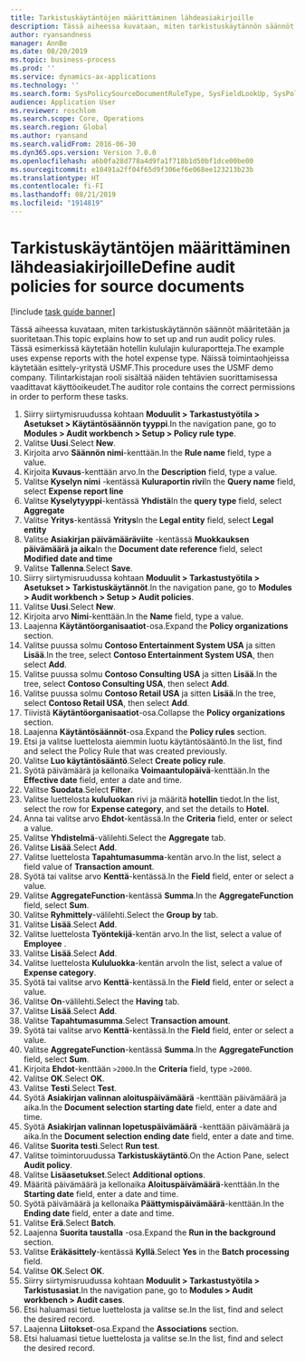 ```yaml
---
title: Tarkistuskäytäntöjen määrittäminen lähdeasiakirjoille
description: Tässä aiheessa kuvataan, miten tarkistuskäytännön säännöt määritetään ja suoritetaan.
author: ryansandness
manager: AnnBe
ms.date: 08/20/2019
ms.topic: business-process
ms.prod: ''
ms.service: dynamics-ax-applications
ms.technology: ''
ms.search.form: SysPolicySourceDocumentRuleType, SysFieldLookUp, SysPolicyListPage, SysPolicy, AuditPolicyRule, SysQueryForm, SysQueryFieldLookUp, AuditPolicyDateSelection, AuditPolicyAdditionalOption, BatchJob, CaseDetail
audience: Application User
ms.reviewer: roschlom
ms.search.scope: Core, Operations
ms.search.region: Global
ms.author: ryansand
ms.search.validFrom: 2016-06-30
ms.dyn365.ops.version: Version 7.0.0
ms.openlocfilehash: a6b0fa28d778a4d9fa1f718b1d50bf1dce00be00
ms.sourcegitcommit: e10491a2ff04f65d9f306ef6e068ee123213b23b
ms.translationtype: HT
ms.contentlocale: fi-FI
ms.lasthandoff: 08/21/2019
ms.locfileid: "1914819"
---
```

# <a name="define-audit-policies-for-source-documents"></a><span data-ttu-id="8724c-103">Tarkistuskäytäntöjen määrittäminen lähdeasiakirjoille</span><span class="sxs-lookup"><span data-stu-id="8724c-103">Define audit policies for source documents</span></span>

[!include [task guide banner](../../includes/task-guide-banner.md)]

<span data-ttu-id="8724c-104">Tässä aiheessa kuvataan, miten tarkistuskäytännön säännöt määritetään ja suoritetaan.</span><span class="sxs-lookup"><span data-stu-id="8724c-104">This topic explains how to set up and run audit policy rules.</span></span> <span data-ttu-id="8724c-105">Tässä esimerkissä käytetään hotellin kululajin kuluraportteja.</span><span class="sxs-lookup"><span data-stu-id="8724c-105">The example uses expense reports with the hotel expense type.</span></span> <span data-ttu-id="8724c-106">Näissä toimintaohjeissa käytetään esittely-yritystä USMF.</span><span class="sxs-lookup"><span data-stu-id="8724c-106">This procedure uses the USMF demo company.</span></span> <span data-ttu-id="8724c-107">Tilintarkistajan rooli sisältää näiden tehtävien suorittamisessa vaadittavat käyttöoikeudet.</span><span class="sxs-lookup"><span data-stu-id="8724c-107">The auditor role contains the correct permissions in order to perform these tasks.</span></span>

1. <span data-ttu-id="8724c-108">Siirry siirtymisruudussa kohtaan **Moduulit > Tarkastustyötila > Asetukset > Käytäntösäännön tyyppi**.</span><span class="sxs-lookup"><span data-stu-id="8724c-108">In the navigation pane, go to **Modules > Audit workbench > Setup > Policy rule type**.</span></span>
2. <span data-ttu-id="8724c-109">Valitse **Uusi**.</span><span class="sxs-lookup"><span data-stu-id="8724c-109">Select **New**.</span></span>
3. <span data-ttu-id="8724c-110">Kirjoita arvo **Säännön nimi**-kenttään.</span><span class="sxs-lookup"><span data-stu-id="8724c-110">In the **Rule name** field, type a value.</span></span>
4. <span data-ttu-id="8724c-111">Kirjoita **Kuvaus**-kenttään arvo.</span><span class="sxs-lookup"><span data-stu-id="8724c-111">In the **Description** field, type a value.</span></span>
5. <span data-ttu-id="8724c-112">Valitse **Kyselyn nimi** -kentässä **Kuluraportin rivi**</span><span class="sxs-lookup"><span data-stu-id="8724c-112">In the **Query name** field, select **Expense report line**</span></span>
6. <span data-ttu-id="8724c-113">Valitse **Kyselytyyppi**-kentässä **Yhdistä**</span><span class="sxs-lookup"><span data-stu-id="8724c-113">In the **query type** field, select **Aggregate**</span></span>
7. <span data-ttu-id="8724c-114">Valitse **Yritys**-kentässä **Yritys**</span><span class="sxs-lookup"><span data-stu-id="8724c-114">In the **Legal entity** field, select **Legal entity**</span></span>
8. <span data-ttu-id="8724c-115">Valitse **Asiakirjan päivämääräviite** -kentässä **Muokkauksen päivämäärä ja aika**</span><span class="sxs-lookup"><span data-stu-id="8724c-115">In the **Document date reference** field, select **Modified date and time**</span></span>
9. <span data-ttu-id="8724c-116">Valitse **Tallenna**.</span><span class="sxs-lookup"><span data-stu-id="8724c-116">Select **Save**.</span></span>
10. <span data-ttu-id="8724c-117">Siirry siirtymisruudussa kohtaan **Moduulit > Tarkastustyötila > Asetukset > Tarkistuskäytännöt**.</span><span class="sxs-lookup"><span data-stu-id="8724c-117">In the navigation pane, go to **Modules > Audit workbench > Setup > Audit policies**.</span></span>
11. <span data-ttu-id="8724c-118">Valitse **Uusi**.</span><span class="sxs-lookup"><span data-stu-id="8724c-118">Select **New**.</span></span>
12. <span data-ttu-id="8724c-119">Kirjoita arvo **Nimi**-kenttään.</span><span class="sxs-lookup"><span data-stu-id="8724c-119">In the **Name** field, type a value.</span></span>
13. <span data-ttu-id="8724c-120">Laajenna **Käytäntöorganisaatiot**-osa.</span><span class="sxs-lookup"><span data-stu-id="8724c-120">Expand the **Policy organizations** section.</span></span>
14. <span data-ttu-id="8724c-121">Valitse puussa solmu **Contoso Entertainment System USA** ja sitten **Lisää**.</span><span class="sxs-lookup"><span data-stu-id="8724c-121">In the tree, select **Contoso Entertainment System USA**, then select **Add**.</span></span>
15. <span data-ttu-id="8724c-122">Valitse puussa solmu **Contoso Consulting USA** ja sitten **Lisää**.</span><span class="sxs-lookup"><span data-stu-id="8724c-122">In the tree, select **Contoso Consulting USA**, then select **Add**.</span></span>
16. <span data-ttu-id="8724c-123">Valitse puussa solmu **Contoso Retail USA** ja sitten **Lisää**.</span><span class="sxs-lookup"><span data-stu-id="8724c-123">In the tree, select **Contoso Retail USA**, then select **Add**.</span></span>
17. <span data-ttu-id="8724c-124">Tiivistä **Käytäntöorganisaatiot**-osa.</span><span class="sxs-lookup"><span data-stu-id="8724c-124">Collapse the **Policy organizations** section.</span></span>
18. <span data-ttu-id="8724c-125">Laajenna **Käytäntösäännöt**-osa.</span><span class="sxs-lookup"><span data-stu-id="8724c-125">Expand the **Policy rules** section.</span></span>
19. <span data-ttu-id="8724c-126">Etsi ja valitse luettelosta aiemmin luotu käytäntösääntö.</span><span class="sxs-lookup"><span data-stu-id="8724c-126">In the list, find and select the Policy Rule that was created previously.</span></span>
20. <span data-ttu-id="8724c-127">Valitse **Luo käytäntösääntö**.</span><span class="sxs-lookup"><span data-stu-id="8724c-127">Select **Create policy rule**.</span></span>
21. <span data-ttu-id="8724c-128">Syötä päivämäärä ja kellonaika **Voimaantulopäivä**-kenttään.</span><span class="sxs-lookup"><span data-stu-id="8724c-128">In the **Effective date** field, enter a date and time.</span></span>
22. <span data-ttu-id="8724c-129">Valitse **Suodata**.</span><span class="sxs-lookup"><span data-stu-id="8724c-129">Select **Filter**.</span></span>
23. <span data-ttu-id="8724c-130">Valitse luettelosta **kululuokan** rivi ja määritä **hotellin** tiedot.</span><span class="sxs-lookup"><span data-stu-id="8724c-130">In the list, select the row for **Expense category**, and set the details to **Hotel**.</span></span>
24. <span data-ttu-id="8724c-131">Anna tai valitse arvo **Ehdot**-kentässä.</span><span class="sxs-lookup"><span data-stu-id="8724c-131">In the **Criteria** field, enter or select a value.</span></span>
25. <span data-ttu-id="8724c-132">Valitse **Yhdistelmä**-välilehti.</span><span class="sxs-lookup"><span data-stu-id="8724c-132">Select the **Aggregate** tab.</span></span>
26. <span data-ttu-id="8724c-133">Valitse **Lisää**.</span><span class="sxs-lookup"><span data-stu-id="8724c-133">Select **Add**.</span></span>
27. <span data-ttu-id="8724c-134">Valitse luettelosta **Tapahtumasumma**-kentän arvo.</span><span class="sxs-lookup"><span data-stu-id="8724c-134">In the list, select a field value of **Transaction amount**.</span></span>
28. <span data-ttu-id="8724c-135">Syötä tai valitse arvo **Kenttä**-kentässä.</span><span class="sxs-lookup"><span data-stu-id="8724c-135">In the **Field** field, enter or select a value.</span></span>
29. <span data-ttu-id="8724c-136">Valitse **AggregateFunction**-kentässä **Summa**.</span><span class="sxs-lookup"><span data-stu-id="8724c-136">In the **AggregateFunction** field, select **Sum**.</span></span>
30. <span data-ttu-id="8724c-137">Valitse **Ryhmittely**-välilehti.</span><span class="sxs-lookup"><span data-stu-id="8724c-137">Select the **Group by** tab.</span></span>
31. <span data-ttu-id="8724c-138">Valitse **Lisää**.</span><span class="sxs-lookup"><span data-stu-id="8724c-138">Select **Add**.</span></span>
32. <span data-ttu-id="8724c-139">Valitse luettelosta **Työntekijä**-kentän arvo.</span><span class="sxs-lookup"><span data-stu-id="8724c-139">In the list, select a value of **Employee** .</span></span>
33. <span data-ttu-id="8724c-140">Valitse **Lisää**.</span><span class="sxs-lookup"><span data-stu-id="8724c-140">Select **Add**.</span></span>
34. <span data-ttu-id="8724c-141">Valitse luettelosta **Kululuokka**-kentän arvo</span><span class="sxs-lookup"><span data-stu-id="8724c-141">In the list, select a value of **Expense category**.</span></span>
35. <span data-ttu-id="8724c-142">Syötä tai valitse arvo **Kenttä**-kentässä.</span><span class="sxs-lookup"><span data-stu-id="8724c-142">In the **Field** field, enter or select a value.</span></span>
36. <span data-ttu-id="8724c-143">Valitse **On**-välilehti.</span><span class="sxs-lookup"><span data-stu-id="8724c-143">Select the **Having** tab.</span></span>
37. <span data-ttu-id="8724c-144">Valitse **Lisää**.</span><span class="sxs-lookup"><span data-stu-id="8724c-144">Select **Add**.</span></span>
38. <span data-ttu-id="8724c-145">Valitse **Tapahtumasumma**.</span><span class="sxs-lookup"><span data-stu-id="8724c-145">Select **Transaction amount**.</span></span>
39. <span data-ttu-id="8724c-146">Syötä tai valitse arvo **Kenttä**-kentässä.</span><span class="sxs-lookup"><span data-stu-id="8724c-146">In the **Field** field, enter or select a value.</span></span>
40. <span data-ttu-id="8724c-147">Valitse **AggregateFunction**-kentässä **Summa**.</span><span class="sxs-lookup"><span data-stu-id="8724c-147">In the **AggregateFunction** field, select **Sum**.</span></span>
41. <span data-ttu-id="8724c-148">Kirjoita **Ehdot**-kenttään `>2000`.</span><span class="sxs-lookup"><span data-stu-id="8724c-148">In the **Criteria** field, type `>2000`.</span></span>
42. <span data-ttu-id="8724c-149">Valitse **OK**.</span><span class="sxs-lookup"><span data-stu-id="8724c-149">Select **OK**.</span></span>
43. <span data-ttu-id="8724c-150">Valitse **Testi**.</span><span class="sxs-lookup"><span data-stu-id="8724c-150">Select **Test**.</span></span>
44. <span data-ttu-id="8724c-151">Syötä **Asiakirjan valinnan aloituspäivämäärä** -kenttään päivämäärä ja aika.</span><span class="sxs-lookup"><span data-stu-id="8724c-151">In the **Document selection starting date** field, enter a date and time.</span></span>
45. <span data-ttu-id="8724c-152">Syötä **Asiakirjan valinnan lopetuspäivämäärä** -kenttään päivämäärä ja aika.</span><span class="sxs-lookup"><span data-stu-id="8724c-152">In the **Document selection ending date** field, enter a date and time.</span></span>
46. <span data-ttu-id="8724c-153">Valitse **Suorita testi**.</span><span class="sxs-lookup"><span data-stu-id="8724c-153">Select **Run test**.</span></span>
47. <span data-ttu-id="8724c-154">Valitse toimintoruudussa **Tarkistuskäytäntö**.</span><span class="sxs-lookup"><span data-stu-id="8724c-154">On the Action Pane, select **Audit policy**.</span></span>
48. <span data-ttu-id="8724c-155">Valitse **Lisäasetukset**.</span><span class="sxs-lookup"><span data-stu-id="8724c-155">Select **Additional options**.</span></span>
49. <span data-ttu-id="8724c-156">Määritä päivämäärä ja kellonaika **Aloituspäivämäärä**-kenttään.</span><span class="sxs-lookup"><span data-stu-id="8724c-156">In the **Starting date** field, enter a date and time.</span></span>
50. <span data-ttu-id="8724c-157">Syötä päivämäärä ja kellonaika **Päättymispäivämäärä**-kenttään.</span><span class="sxs-lookup"><span data-stu-id="8724c-157">In the **Ending date** field, enter a date and time.</span></span>
51. <span data-ttu-id="8724c-158">Valitse **Erä**.</span><span class="sxs-lookup"><span data-stu-id="8724c-158">Select **Batch**.</span></span>
52. <span data-ttu-id="8724c-159">Laajenna **Suorita taustalla** -osa.</span><span class="sxs-lookup"><span data-stu-id="8724c-159">Expand the **Run in the background** section.</span></span>
53. <span data-ttu-id="8724c-160">Valitse **Eräkäsittely**-kentässä **Kyllä**.</span><span class="sxs-lookup"><span data-stu-id="8724c-160">Select **Yes** in the **Batch processing** field.</span></span>
54. <span data-ttu-id="8724c-161">Valitse **OK**.</span><span class="sxs-lookup"><span data-stu-id="8724c-161">Select **OK**.</span></span>
55. <span data-ttu-id="8724c-162">Siirry siirtymisruudussa kohtaan **Moduulit > Tarkastustyötila > Tarkistusasiat**.</span><span class="sxs-lookup"><span data-stu-id="8724c-162">In the navigation pane, go to **Modules > Audit workbench > Audit cases**.</span></span>
56. <span data-ttu-id="8724c-163">Etsi haluamasi tietue luettelosta ja valitse se.</span><span class="sxs-lookup"><span data-stu-id="8724c-163">In the list, find and select the desired record.</span></span>
57. <span data-ttu-id="8724c-164">Laajenna **Liitokset**-osa.</span><span class="sxs-lookup"><span data-stu-id="8724c-164">Expand the **Associations** section.</span></span>
58. <span data-ttu-id="8724c-165">Etsi haluamasi tietue luettelosta ja valitse se.</span><span class="sxs-lookup"><span data-stu-id="8724c-165">In the list, find and select the desired record.</span></span>

